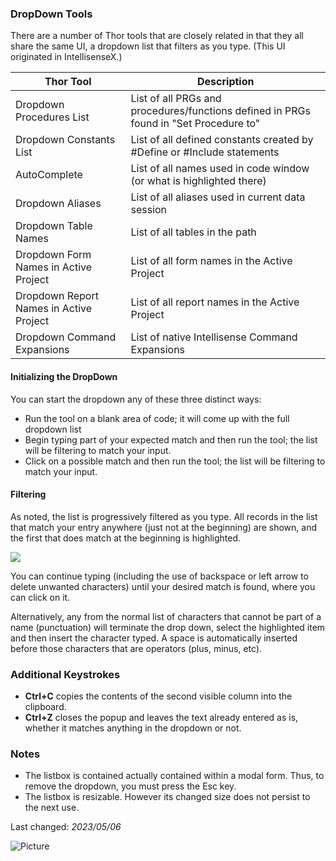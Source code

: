 ### DropDown Tools

There are a number of Thor tools that are closely related in that they all share the same UI, a dropdown list that filters as you type.  (This UI originated in IntellisenseX.)

| Thor Tool | Description |
| --- | ----------- |
| Dropdown Procedures List | List of all PRGs and procedures/functions defined in PRGs found in "Set Procedure to"|
| Dropdown Constants List | List of all defined constants created by #Define or #Include statements |
| AutoComplete | List of all names used in code window (or what is highlighted there)|
| Dropdown Aliases | List of all aliases used in current data session
| Dropdown Table Names | List of all tables in the path|
| Dropdown Form Names in Active Project | List of all form names in the Active Project|
| Dropdown Report Names in Active Project | List of all report names in the Active Project|
| Dropdown Command Expansions | List of native Intellisense Command Expansions|

#### Initializing the DropDown

You can start the dropdown any of these three distinct ways:
* Run the tool on a blank area of code; it will come up with the full dropdown list
* Begin typing part of your expected match and then run the tool; the list will be filtering to match your input.
* Click on a possible match and then run the tool; the list will be filtering to match your input.

#### Filtering
As noted, the list is progressively filtered as you type.  All records in the list that match your entry anywhere (just not at the beginning) are shown, and the first that does match at the beginning is highlighted.

![](Images/DropDownFilteringExample.png)

You can continue typing (including the use of backspace or left arrow to delete unwanted characters) until your desired match is found, where you can click on it.

Alternatively, any from the normal list of characters that cannot be part of a name (punctuation) will terminate the drop down, select the highlighted item and then insert the character typed. A space is automatically inserted before those characters that are operators (plus, minus, etc).

### Additional Keystrokes

* **Ctrl+C** copies the contents of the second visible column into the clipboard.
* **Ctrl+Z** closes the popup and leaves the text already entered as is, whether it matches anything in the dropdown or not.


### Notes
* The listbox is contained actually contained within a modal form. Thus, to remove the dropdown, you must press the Esc key.
* The listbox is resizable.  However its changed size does not persist to the next use.

Last changed: _2023/05/06_ 

![Picture](./images/vfpxpoweredby_alternative.gif)
